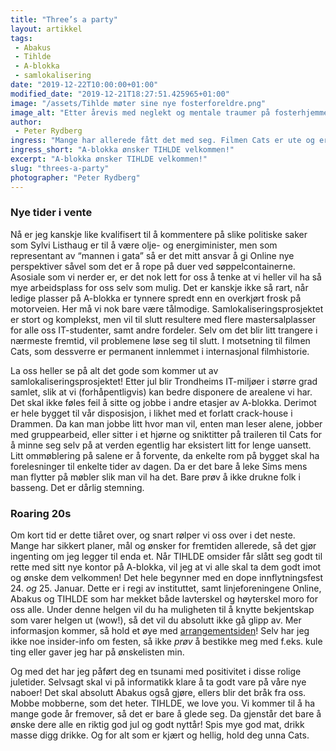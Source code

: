 ```yaml
---
title: "Three’s a party"
layout: artikkel
tags: 
 - Abakus
 - Tihlde
 - A-blokka
 - samlokalisering
date: "2019-12-22T10:00:00+01:00"
modified_date: "2019-12-21T18:27:51.425965+01:00"
image: "/assets/Tihlde møter sine nye fosterforeldre.png"
image_alt: "Etter årevis med neglekt og mentale traumer på fosterhjemmet, får Tihlde endelig den kjærligheten den fortjener. Daddy Online og Daddy #2 Abakus tar kidden godt imot, og feirer til sine spaghetti-armer blir al dente i den svalen sommerbrisen."
author:
 - Peter Rydberg
ingress: "Mange har allerede fått det med seg. Filmen Cats er ute og er en mer ubehagelig opplevelse enn å spise en hårball med juleribbe til middag. Nei, vent, det var ikke dét denne artikkelen skulle handle om. Den skal handle om at nyåret bringer nye fjes til A-blokka, da linjeforeningen TIHLDE får sitt kontor blant oss. Det blir spennende! I likhet med tiden etter  filmen Cats, er det sikkert mange som har spørsmål. Hvem er disse folkene? Kan vi gå trygt mellom arealene våre? Er furries virkelig et problem vi må håndtere på daglig basis? Mye av dette kan nok ikke svares på med det første, men jeg skal forsøke forklare situasjonen og berolige deg etter beste evne."
ingress_short: "A-blokka ønsker TIHLDE velkommen!"
excerpt: "A-blokka ønsker TIHLDE velkommen!"
slug: "threes-a-party"
photographer: "Peter Rydberg"
---
```

### Nye tider i vente
Nå er jeg kanskje like kvalifisert til å kommentere på slike politiske saker som Sylvi Listhaug er til å være olje- og energiminister, men som representant av “mannen i gata” så er det mitt ansvar å gi Online nye perspektiver såvel som det er å rope på duer ved søppelcontainerne. Asosiale som vi nerder er, er det nok lett for oss å tenke at vi heller vil ha så mye arbeidsplass for oss selv som mulig. Det er kanskje ikke så rart, når ledige plasser på A-blokka er tynnere spredt enn en overkjørt frosk på motorveien. Her må vi nok bare være tålmodige. Samlokaliseringsprosjektet er stort og komplekst, men vil til slutt resultere med flere mastersalplasser for alle oss IT-studenter, samt andre fordeler. Selv om det blir litt trangere i nærmeste fremtid, vil problemene løse seg til slutt. I motsetning til filmen Cats, som dessverre er permanent innlemmet i internasjonal filmhistorie.

La oss heller se på alt det gode som kommer ut av samlokaliseringsprosjektet! Etter jul blir Trondheims IT-miljøer i større grad samlet, slik at vi (forhåpentligvis) kan bedre disponere de arealene vi har. Det skal ikke føles feil å sitte og jobbe i andre etasjer av A-blokka. Derimot er hele bygget til vår disposisjon, i likhet med et forlatt crack-house i Drammen. Da kan man jobbe litt hvor man vil, enten man leser alene, jobber med gruppearbeid, eller sitter i et hjørne og sniktitter på traileren til Cats for å minne seg selv på at verden egentlig har eksistert litt for lenge uansett. Litt ommøblering på salene er å forvente, da enkelte rom på bygget skal ha forelesninger til enkelte tider av dagen. Da er det bare å leke Sims mens man flytter på møbler slik man vil ha det. Bare prøv å ikke drukne folk i basseng. Det er dårlig stemning.

### Roaring 20s
Om kort tid er dette tiåret over, og snart rølper vi oss over i det neste. Mange har sikkert planer, mål og ønsker for fremtiden allerede, så det gjør ingenting om jeg legger til enda et. Når TIHLDE omsider får slått seg godt til rette med sitt nye kontor på A-blokka, vil jeg at vi alle skal ta dem godt imot og ønske dem velkommen! Det hele begynner med en dope innflytningsfest 24. *og* 25. Januar. Dette er i regi av instituttet, samt linjeforeningene Online, Abakus og TIHLDE som har mekket både lavterskel og høyterskel moro for oss alle. Under denne helgen vil du ha muligheten til å knytte bekjentskap som varer helgen ut (wow!), så det vil du absolutt ikke gå glipp av. Mer informasjon kommer, så hold et øye med [arrangementsiden](https://online.ntnu.no/events/815/innflytningsfest-a-blokka/)! Selv har jeg ikke noe insider-info om festen, så ikke *prøv* å bestikke meg med f.eks. kule ting eller gaver jeg har på ønskelisten min.

Og med det har jeg påført deg en tsunami med positivitet i disse rolige juletider. Selvsagt skal vi på informatikk klare å ta godt vare på våre nye naboer! Det skal absolutt Abakus også gjøre, ellers blir det bråk fra oss. Mobbe mobberne, som det heter. TIHLDE, we love you. Vi kommer til å ha mange gode år fremover, så det er bare å glede seg. Da gjenstår det bare å ønske dere alle en riktig god jul og godt nyttår! Spis mye god mat, drikk masse digg drikke. Og for alt som er kjært og hellig, hold deg unna Cats.